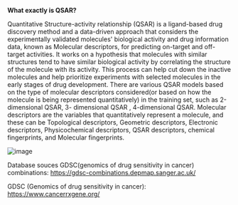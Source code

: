 **What exactly is QSAR?**

Quantitative Structure-activity relationship (QSAR) is a ligand-based drug discovery method and a data-driven approach that considers the experimentally validated molecules' biological activity and drug information data, known as Molecular descriptors, for predicting on-target and off-target activities. It works on a hypothesis that molecules with similar structures tend to have similar biological activity by correlating the structure of the molecule with its activity. This process can help cut down the inactive molecules and help prioritize experiments with selected molecules in the early stages of drug development. There are various QSAR models based on the type of molecular descriptors considered(or based on how the molecule is being represented quantitatively) in the training set, such as 2-dimensional QSAR, 3- dimensional QSAR , 4-dimensional QSAR. Molecular descriptors are the variables that quantitatively represent a molecule, and these can be Topological descriptors, Geometric descriptors, Electronic descriptors, Physicochemical descriptors, QSAR descriptors, chemical fingerprints, and Molecular fingerprints.

 ![image](https://github.com/ANUSHKARAMPURI/A-Breast-Cancer-Specific-QSAR-model-development-using-Machine-Learning-and-Deep-Learning-approaches-/assets/133758533/71af9cff-dab9-49a2-941a-0f62df76efb8)

Database souces
GDSC(genomics of drug sensitivity in cancer) combinations: https://gdsc-combinations.depmap.sanger.ac.uk/

GDSC (Genomics of drug sensitivity in cancer): https://www.cancerrxgene.org/

